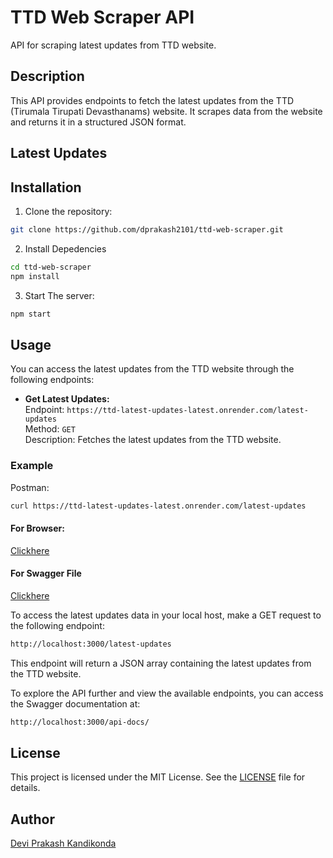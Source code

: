# TTD Web Scraper API

API for scraping latest updates from TTD website.

## Description

This API provides endpoints to fetch the latest updates from the TTD (Tirumala Tirupati Devasthanams) website. It scrapes data from the website and returns it in a structured JSON format.

## Latest Updates



## Installation

1. Clone the repository:

```bash
git clone https://github.com/dprakash2101/ttd-web-scraper.git
```

2. Install Depedencies

```bash
cd ttd-web-scraper
npm install
```

3. Start The server:

```bash
npm start
```


## Usage

You can access the latest updates from the TTD website through the following endpoints:

- **Get Latest Updates:**  
  Endpoint: `https://ttd-latest-updates-latest.onrender.com/latest-updates`  
  Method: `GET`  
  Description: Fetches the latest updates from the TTD website.

### Example
Postman:
```bash
curl https://ttd-latest-updates-latest.onrender.com/latest-updates
```
#### For Browser:
 [Clickhere](https://ttd-latest-updates-latest.onrender.com/latest-updates)

 #### For Swagger File
 [Clickhere](https://ttd-latest-updates-latest.onrender.com/api-docs/)


To access the latest updates data in your local host, make a GET request to the following endpoint:

```bash
http://localhost:3000/latest-updates
```
This endpoint will return a JSON array containing the latest updates from the TTD website.

To explore the API further and view the available endpoints, you can access the Swagger documentation at:

```bash
http://localhost:3000/api-docs/
```

## License

This project is licensed under the MIT License. See the [LICENSE](LICENSE) file for details.

## Author

[Devi Prakash Kandikonda](https://github.com/dprakash2101)
